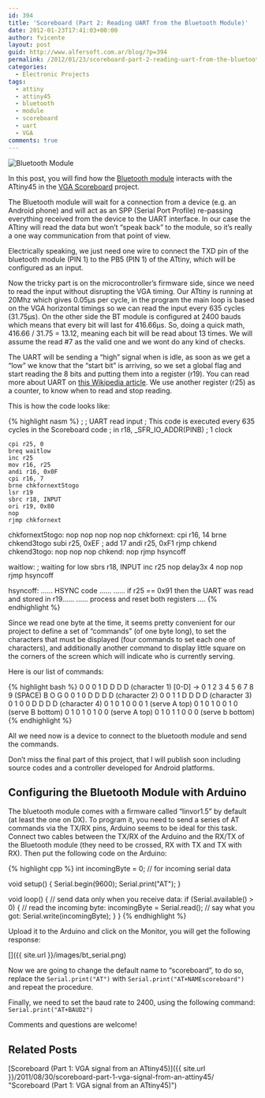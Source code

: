 ```yaml
---
id: 394
title: 'Scoreboard (Part 2: Reading UART from the Bluetooth Module)'
date: 2012-01-23T17:41:03+00:00
author: fvicente
layout: post
guid: http://www.alfersoft.com.ar/blog/?p=394
permalink: /2012/01/23/scoreboard-part-2-reading-uart-from-the-bluetooth-module/
categories:
  - Electronic Projects
tags:
  - attiny
  - attiny45
  - bluetooth
  - module
  - scoreboard
  - uart
  - VGA
comments: true
---
```

<img src="{{ site.url }}/images/bt_small.jpg" alt="Bluetooth Module" title="Bluetooth Module"/>

In this post, you will find how the <a href="http://www.dealextreme.com/p/wireless-bluetooth-rs232-ttl-transceiver-module-80711" title="Cheap Bluetooth Module" target="_blank">Bluetooth module</a> interacts with the ATtiny45 in the <a href="{{ site.url }}/2011/08/30/scoreboard-part-1-vga-signal-from-an-attiny45/" title="Scoreboard (Part 1: VGA signal from an ATtiny45)" target="_blank">VGA Scoreboard</a> project.

The Bluetooth module will wait for a connection from a device (e.g. an Android phone) and will act as an SPP (Serial Port Profile) re-passing everything received from the device to the UART interface. In our case the ATtiny will read the data but won&#8217;t &#8220;speak back&#8221; to the module, so it&#8217;s really a one way communication from that point of view.

<!--more-->

Electrically speaking, we just need one wire to connect the TXD pin of the bluetooth module (PIN 1) to the PB5 (PIN 1) of the ATtiny, which will be configured as an input.

Now the tricky part is on the microcontroller&#8217;s firmware side, since we need to read the input without disrupting the VGA timing. Our ATtiny is running at 20Mhz which gives 0.05μs per cycle, in the program the main loop is based on the VGA horizontal timings so we can read the input every 635 cycles (31.75μs). On the other side the BT module is configured at 2400 bauds which means that every bit will last for 416.66μs. So, doing a quick math, 416.66 / 31.75 = 13.12, meaning each bit will be read about 13 times. We will assume the read #7 as the valid one and we wont do any kind of checks.

The UART will be sending a &#8220;high&#8221; signal when is idle, as soon as we get a &#8220;low&#8221; we know that the &#8220;start bit&#8221; is arriving, so we set a global flag and start reading the 8 bits and putting them into a register (r19). You can read more about UART on <a href="http://en.wikipedia.org/wiki/Universal_asynchronous_receiver/transmitter" title="Wikipedia UART" target="_blank">this Wikipedia article</a>. We use another register (r25) as a counter, to know when to read and stop reading.

This is how the code looks like:

{% highlight nasm %}
	;
	; UART read input
	; This code is executed every 635 cycles in the Scoreboard code
	;
	in r18, _SFR_IO_ADDR(PINB)		; 1 clock

	cpi r25, 0
	breq waitlow
	inc r25
	mov r16, r25
	andi r16, 0x0F
	cpi r16, 7
	brne chkfornext5togo
	lsr r19
	sbrc r18, INPUT
	ori r19, 0x80
	nop
	rjmp chkfornext
chkfornext5togo:
	nop
	nop
	nop
	nop
	nop
chkfornext:
	cpi r16, 14
	brne chkend3togo
	subi r25, 0xEF	; add 17
	andi r25, 0xF1
	rjmp chkend
chkend3togo:
	nop
	nop
	nop
chkend:
	nop
	rjmp hsyncoff

waitlow:
	; waiting for low
	sbrs r18, INPUT
	inc r25
	nop
	delay3x 4
	nop
	nop
	rjmp hsyncoff

hsyncoff:
	...... HSYNC code ......
        ...... if r25 == 0x91 then the UART was read and stored in r19......
	...... process and reset both registers ....
{% endhighlight %}

Since we read one byte at the time, it seems pretty convenient for our project to define a set of &#8220;commands&#8221; (of one byte long), to set the characters that must be displayed (four commands to set each one of characters), and additionally another command to display little square on the corners of the screen which will indicate who is currently serving.

Here is our list of commands:

{% highlight bash %}
0 0 0 1 D D D D		(character 1) [0-D] -> 0 1 2 3 4 5 6 7 8 9 (SPACE) B O G
0 0 1 0 D D D D		(character 2)
0 0 1 1 D D D D		(character 3)
0 1 0 0 D D D D		(character 4)
0 1 0 1 0 0 0 1		(serve A top)
0 1 0 1 0 0 1 0		(serve B bottom)
0 1 0 1 0 1 0 0		(serve A top)
0 1 0 1 1 0 0 0		(serve b bottom)
{% endhighlight %}

All we need now is a device to connect to the bluetooth module and send the commands.

Don&#8217;t miss the final part of this project, that I will publish soon including source codes and a controller developed for Android platforms.

## Configuring the Bluetooth Module with Arduino

The bluetooth module comes with a firmware called &#8220;linvor1.5&#8221; by default (at least the one on DX). To program it, you need to send a series of AT commands via the TX/RX pins, Arduino seems to be ideal for this task. Connect two cables between the TX/RX of the Arduino and the RX/TX of the Bluetooth module (they need to be crossed, RX with TX and TX with RX). Then put the following code on the Arduino:

{% highlight cpp %}
int incomingByte = 0;	// for incoming serial data

void setup() {
  Serial.begin(9600);
  Serial.print("AT");
}

void loop() {
	// send data only when you receive data:
	if (Serial.available() > 0) {
		// read the incoming byte:
		incomingByte = Serial.read();
		// say what you got:
		Serial.write(incomingByte);
	}
}
{% endhighlight %}

Upload it to the Arduino and click on the Monitor, you will get the following response:

[<img src="{{ site.url }}/images/bt_serial.png" alt="" title="ATOK"/>]({{ site.url }}/images/bt_serial.png)

Now we are going to change the default name to &#8220;scoreboard&#8221;, to do so, replace the `Serial.print("AT")` with `Serial.print("AT+NAMEscoreboard")` and repeat the procedure.

Finally, we need to set the baud rate to 2400, using the following command: `Serial.print("AT+BAUD2")`

Comments and questions are welcome!

## Related Posts

[Scoreboard (Part 1: VGA signal from an ATtiny45)]({{ site.url }}/2011/08/30/scoreboard-part-1-vga-signal-from-an-attiny45/ "Scoreboard (Part 1: VGA signal from an ATtiny45)")
